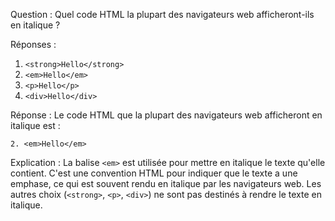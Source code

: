 Question :
Quel code HTML la plupart des navigateurs web afficheront-ils en italique ?

Réponses :

1. `<strong>Hello</strong>`
2. `<em>Hello</em>`
3. `<p>Hello</p>`
4. `<div>Hello</div>`

Réponse :
Le code HTML que la plupart des navigateurs web afficheront en italique est :
```
2. <em>Hello</em>
```

Explication :
La balise `<em>` est utilisée pour mettre en italique le texte qu'elle contient. C'est une convention HTML pour indiquer que le texte a une emphase, ce qui est souvent rendu en italique par les navigateurs web. Les autres choix (`<strong>`, `<p>`, `<div>`) ne sont pas destinés à rendre le texte en italique.